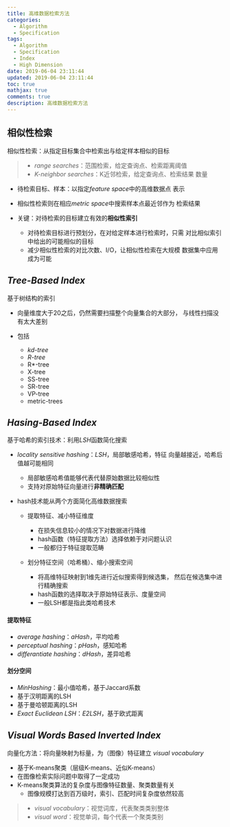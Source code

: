 ```yaml
---
title: 高维数据检索方法
categories:
  - Algorithm
  - Specification
tags:
  - Algorithm
  - Specification
  - Index
  - High Dimension
date: 2019-06-04 23:11:44
updated: 2019-06-04 23:11:44
toc: true
mathjax: true
comments: true
description: 高维数据检索方法
---
```


##	相似性检索

相似性检索：从指定目标集合中检索出与给定样本相似的目标

> - *range searches*：范围检索，给定查询点、检索距离阈值
> - *K-neighbor searches*：K近邻检索，给定查询点、检索结果
	数量

-	待检索目标、样本：以指定*feature space*中的高维数据点
	表示

-	相似性检索则在相应*metric space*中搜索样本点最近邻作为
	检索结果

-	关键：对待检索的目标建立有效的**相似性索引**
	-	对待检索目标进行预划分，在对给定样本进行检索时，只需
		对比相似索引中给出的可能相似的目标
	-	减少相似性检索的对比次数、I/O，让相似性检索在大规模
		数据集中应用成为可能

##	*Tree-Based Index*

基于树结构的索引

-	向量维度大于20之后，仍然需要扫描整个向量集合的大部分，
	与线性扫描没有太大差别

-	包括
	-	*kd-tree*
	-	*R-tree*
	-	R\*-tree
	-	X-tree
	-	SS-tree
	-	SR-tree
	-	VP-tree
	-	metric-trees

##	*Hasing-Based Index*

基于哈希的索引技术：利用*LSH*函数简化搜索

-	*locality sensitive hashing*：*LSH*，局部敏感哈希，特征
	向量越接近，哈希后值越可能相同
	-	局部敏感哈希值能够代表代替原始数据比较相似性
	-	支持对原始特征向量进行**非精确匹配**

-	hash技术能从两个方面简化高维数据搜索

	-	提取特征、减小特征维度
		-	在损失信息较小的情况下对数据进行降维
		-	hash函数（特征提取方法）选择依赖于对问题认识
		-	一般都归于特征提取范畴

	-	划分特征空间（哈希桶）、缩小搜索空间
		-	将高维特征映射到1维先进行近似搜索得到候选集，
			然后在候选集中进行精确搜索
		-	hash函数的选择取决于原始特征表示、度量空间
		-	一般LSH都是指此类哈希技术

####	提取特征

-	*average hashing*：*aHash*，平均哈希
-	*perceptual hashing*：*pHash*，感知哈希
-	*differantiate hashing*：*dHash*，差异哈希

####	划分空间

-	*MinHashing*：最小值哈希，基于Jaccard系数
-	基于汉明距离的LSH
-	基于曼哈顿距离的LSH
-	*Exact Euclidean LSH*：*E2LSH*，基于欧式距离

##	*Visual Words Based Inverted Index*

向量化方法：将向量映射为标量，为（图像）特征建立
*visual vocabulary*

-	基于K-means聚类（层级K-means、近似K-means）
-	在图像检索实际问题中取得了一定成功
-	K-means聚类算法的复杂度与图像特征数量、聚类数量有关
	-	图像规模打达到百万级时，索引、匹配时间复杂度依然较高

> - *visual vocabulary*：视觉词库，代表聚类类别整体
> - *visual word*：视觉单词，每个代表一个聚类类别

